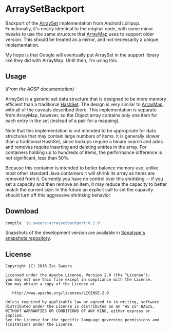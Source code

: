 ArraySetBackport
=========

Backport of the [ArraySet](arrayset) implementation from Android Lollipop. Functionally, it's
nearly identical to the original code, with some minor tweaks to use the same structure that 
[ArrayMap](arraymap) uses to support older version. This should be treated as a mirror, and not 
necessarily a unique implementation.

My hope is that Google will eventually put ArraySet in the support library like they did with 
ArrayMap. Until then, I'm using this.

Usage
-----

*(From the AOSP documentation)*

ArraySet is a generic set data structure that is designed to be more memory efficient than a 
traditional [HashSet](hashet). The design is very similar to [ArrayMap](arraymap), with all 
of the caveats described there. This implementation is separate from ArrayMap, however, so the 
Object array contains only one item for each entry in the set (instead of a pair for a mapping).

Note that this implementation is not intended to be appropriate for data structures that may 
contain large numbers of items. It is generally slower than a traditional HashSet, since lookups 
require a binary search and adds and removes require inserting and deleting entries in the array. 
For containers holding up to hundreds of items, the performance difference is not significant, 
less than 50%.

Because this container is intended to better balance memory use, unlike most other standard 
Java containers it will shrink its array as items are removed from it. Currently you have no 
control over this shrinking -- if you set a capacity and then remove an item, it may reduce 
the capacity to better match the current size. In the future an explicit call to set the 
capacity should turn off this aggressive shrinking behavior.

Download
--------

```groovy
compile 'io.sweers:arraysetbackport:0.1.0'
```

Snapshots of the development version are available in [Sonatype's snapshots repository](snapshots).

License
-------

    Copyright (C) 2016 Zac Sweers

    Licensed under the Apache License, Version 2.0 (the "License");
    you may not use this file except in compliance with the License.
    You may obtain a copy of the License at

       http://www.apache.org/licenses/LICENSE-2.0

    Unless required by applicable law or agreed to in writing, software
    distributed under the License is distributed on an "AS IS" BASIS,
    WITHOUT WARRANTIES OR CONDITIONS OF ANY KIND, either express or implied.
    See the License for the specific language governing permissions and
    limitations under the License.

 [arrayset]: http://developer.android.com/reference/android/util/ArraySet.html
 [hashset]: http://developer.android.com/reference/java/util/HashSet.html
 [arraymap]: http://developer.android.com/reference/android/util/ArrayMap.html
 [snapshots]: https://oss.sonatype.org/content/repositories/snapshots/
